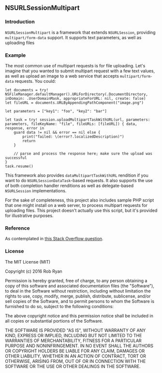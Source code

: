 ## NSURLSessionMultipart

### Introduction

`NSURLSessionMultipart` is a framework that extends `NSURLSession`, providing `multipart/form-data` support. It supports text parameters, as well as uploading files

### Example

The most common use of multipart requests is for file uploading. Let's imagine that you wanted to submit multipart request with a few text values, as well as upload an image to a web service that accepts `multipart/form-data` requests. You could:

    let documents = try! NSFileManager.defaultManager().URLForDirectory(.DocumentDirectory, inDomain: .UserDomainMask, appropriateForURL: nil, create: false)
    let fileURL = documents.URLByAppendingPathComponent("image.png")

    let parameters = ["key1": "foo", "key2": "bar"]

    let task = try! session.uploadMultipartTaskWithURL(url, parameters: parameters, fileKeyName: "file", fileURLs: [fileURL]) { data, response, error in
        guard data != nil && error == nil else {
            print("failed: \(error?.localizedDescription)")
            return
        }

        // parse and process the response here; make sure the upload was successful
    }
    task.resume()

This framework also provides `dataMultipartTaskWithURL` rendition if you want to do `NSURLSessionDataTask`-based requests. It also supports the use of both completion handler renditions as well as delegate-based `NSURLSession` implementations.

For the sake of completeness, this project also includes sample PHP script that one might install on a web server, to process multipart requests for uploading files. This project doesn't actually use this script, but it's provided for illustrative purposes.

### Reference

As contemplated in [this Stack Overflow question](http://stackoverflow.com/a/26163136/1271826).

### License

The MIT License (MIT)

Copyright (c) 2016 Rob Ryan

Permission is hereby granted, free of charge, to any person obtaining a copy
of this software and associated documentation files (the "Software"), to deal
in the Software without restriction, including without limitation the rights
to use, copy, modify, merge, publish, distribute, sublicense, and/or sell
copies of the Software, and to permit persons to whom the Software is
furnished to do so, subject to the following conditions:

The above copyright notice and this permission notice shall be included in all
copies or substantial portions of the Software.

THE SOFTWARE IS PROVIDED "AS IS", WITHOUT WARRANTY OF ANY KIND, EXPRESS OR
IMPLIED, INCLUDING BUT NOT LIMITED TO THE WARRANTIES OF MERCHANTABILITY,
FITNESS FOR A PARTICULAR PURPOSE AND NONINFRINGEMENT. IN NO EVENT SHALL THE
AUTHORS OR COPYRIGHT HOLDERS BE LIABLE FOR ANY CLAIM, DAMAGES OR OTHER
LIABILITY, WHETHER IN AN ACTION OF CONTRACT, TORT OR OTHERWISE, ARISING FROM,
OUT OF OR IN CONNECTION WITH THE SOFTWARE OR THE USE OR OTHER DEALINGS IN THE
SOFTWARE.

